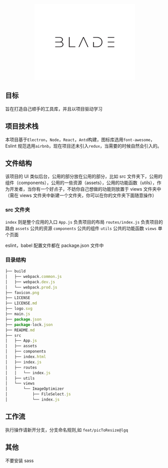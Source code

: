 <p align="center">
  <img width="320" src="./logo.svg">
</p>

## 目标

旨在打造自己顺手的工具库，并且以项目驱动学习

## 项目技术栈

本项目基于`Electron`，`Node`，`React`，`Antd`构建，图标库选用`font-awesome`，Eslint 规范选用`airbnb`，现在项目还未引入`redux`，当需要的时候自然会引入的。

## 文件结构

该项目的 UI 类似后台，公用的部分放在公用的部分，比如 src 文件夹下，公用的组件（components），公用的一些资源（assets），公用的功能函数（utils），作为开发者，当你有一个好点子，不妨你自己想做的功能则放置于 views 文件夹中（需在 views 文件夹中新建一个文件夹，你可以在你的文件夹下面随意操作）

### src 文件夹

`index` 则是整个应用的入口
`App.js` 负责项目的布局
`routes/index.js` 负责项目的路由
`assets` 公共的资源
`components` 公共的组件
`utils` 公共的功能函数
`views` 单个页面

eslint，babel 配置文件都在 package.json 文件中

### 目录结构

```js
├── build
│   ├── webpack.common.js
│   ├── webpack.dev.js
│   └── webpack.prod.js
├── favicon.png
├── LICENSE
├── LICENSE.md
├── logo.svg
├── main.js
├── package.json
├── package-lock.json
├── README.md
├── src
│   ├── App.js
│   ├── assets
│   ├── components
│   ├── index.html
│   ├── index.js
│   ├── routes
│   │   └── index.js
│   ├── utils
│   └── views
│       └── ImageOptimizer
│           ├── FileSelect.js
│           └── index.js
```

## 工作流

执行操作请新开分支，分支命名规则,如 `feat/picToResize@lgq`

## 其他

不要安装 sass